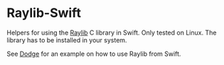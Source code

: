 # Raylib-Swift

Helpers for using the [Raylib](https://github.com/raysan5/raylib) C library in Swift.
Only tested on Linux.
The library has to be installed in your system.

See [Dodge](https://github.com/apahl/dodge) for an example on how to use Raylib from Swift.
